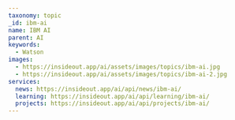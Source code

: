 ```yaml
---
taxonomy: topic
_id: ibm-ai
name: IBM AI
parent: AI
keywords:
  - Watson
images:
  - https://insideout.app/ai/assets/images/topics/ibm-ai.jpg
  - https://insideout.app/ai/assets/images/topics/ibm-ai-2.jpg
services:
  news: https://insideout.app/ai/api/news/ibm-ai/
  learning: https://insideout.app/ai/api/learning/ibm-ai/
  projects: https://insideout.app/ai/api/projects/ibm-ai/
---
```

